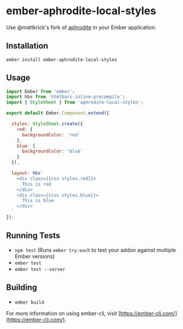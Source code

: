 # ember-aphrodite-local-styles

Use @mattkrick's fork of [aphrodite](https://github.com/mattkrick/aphrodite) in your Ember application.


## Installation

```
ember install ember-aphrodite-local-styles
```


## Usage

```js
import Ember from 'ember';
import hbs from 'htmlbars-inline-precompile';
import { StyleSheet } from 'aphrodite-local-styles';

export default Ember.Component.extend({

  styles: StyleSheet.create({
    red: {
      backgroundColor: 'red'
    },
    blue: {
      backgroundColor: 'blue'
    }
  }),

  layout: hbs`
    <div class={{css styles.red}}>
      This is red
    </div>
    <div class={{css styles.blue}}>
      This is blue
    </div>
  `
});
```


## Running Tests

* `npm test` (Runs `ember try:each` to test your addon against multiple Ember versions)
* `ember test`
* `ember test --server`

## Building

* `ember build`

For more information on using ember-cli, visit [https://ember-cli.com/](https://ember-cli.com/).
